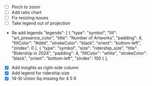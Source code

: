- [ ] Pinch to zoom
- [ ] Add ratio chart
- [ ] Fix resizing issues
- [ ] Take legend out of projection
- Re add legends
  "legends": [
  {
  "type": "symbol",
  "fill": "art_presence_color",
  "title": "Number of Artworks",
  "padding": 4,
  "fillColor": "#ddd",
  "strokeColor": "black",
  "orient": "bottom-left",
  "zindex": 0
  },
  {
  "type": "symbol",
  "size": "ridership_size",
  "title": "Ridership in 2024",
  "padding": 4,
  "fillColor": "white",
  "strokeColor": "black",
  "orient": "bottom-left",
  "zindex": 100
  }
  ],
- [x] Add insights as right-side column
- [x] Add legend for ridership size
- [x] 14-St Union Sq missing for 4 5 6
